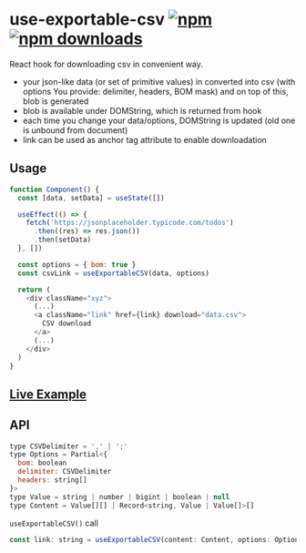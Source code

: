 # use-exportable-csv [![npm](https://img.shields.io/npm/v/use-exportable-csv.svg)](https://www.npmjs.com/package/use-exportable-csv) [![npm downloads](https://img.shields.io/npm/dm/use-exportable-csv.svg)](https://www.npmjs.com/package/use-exportable-csv)

React hook for downloading csv in convenient way.

- your json-like data (or set of primitive values) in converted into csv (with options You provide: delimiter, headers, BOM mask) and on top of this, blob is generated
- blob is available under DOMString, which is returned from hook
- each time you change your data/options, DOMString is updated (old one is unbound from document)
- link can be used as anchor tag attribute to enable downloadation

## Usage

```js
function Component() {
  const [data, setData] = useState([])

  useEffect(() => {
    fetch('https://jsonplaceholder.typicode.com/todos')
      .then((res) => res.json())
      .then(setData)
  }, [])

  const options = { bom: true }
  const csvLink = useExportableCSV(data, options)

  return (
    <div className="xyz">
      (...)
      <a className="link" href={link} download="data.csv">
        CSV download
      </a>
      (...)
    </div>
  )
}
```

## [Live Example](https://codesandbox.io/s/friendly-dust-tr656)

## API

```js
type CSVDelimiter = ',' | ';'
type Options = Partial<{
  bom: boolean
  delimiter: CSVDelimiter
  headers: string[]
}>
type Value = string | number | bigint | boolean | null
type Content = Value[][] | Record<string, Value | Value[]>[]

```

`useExportableCSV()` call

```js
const link: string = useExportableCSV(content: Content, options: Options)

```
